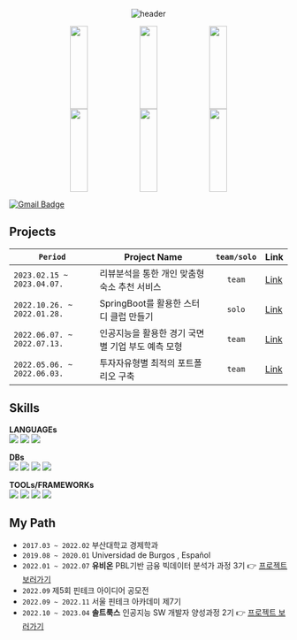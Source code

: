 <div align=center>
 
 ![header](https://capsule-render.vercel.app/api?type=transparent&fontColor=1F18B1&height=100&section=header&text=SunYoung's%20GitHub&fontSize=55&animation=twinkling&fontAlignY=40&fontAlign=50&desc=since2022&descSize=25&descAlignY=72&descAlign=72)

<a href="https://github.com/devxb/gitanimals">
    <img src="https://render.gitanimals.org/lines/Solxcero?pet-id=646566612494971744" width="25%" height="150" /><img src="https://render.gitanimals.org/lines/Solxcero?pet-id=646566613430297376" width="25%" height="150" /><img src="https://render.gitanimals.org/lines/Solxcero?pet-id=646566613673569453" width="25%" height="150" />
<img src="https://render.gitanimals.org/lines/Solxcero?pet-id=646566614424353193" width="25%" height="150" /><img src="https://render.gitanimals.org/lines/Solxcero?pet-id=646882714982806514" width="25%" height="150" /><img src="https://render.gitanimals.org/lines/Solxcero?pet-id=647219590084149353" width="25%" height="150" />
</a>
  

  
</div>

[![Gmail Badge](https://img.shields.io/badge/-rumbini98@gmail.com-c14438?style=flat-square&logo=Gmail&logoColor=white&link=mailto:rumbini98@gmail.com)](mailto:rumbini98@gmail.com)

## Projects
|`Period`|Project Name|`team/solo`|Link|
|--|--|:--:|--|
|`2023.02.15 ~ 2023.04.07.`|리뷰분석을 통한 개인 맞춤형 숙소 추천 서비스| `team` |[Link](https://github.com/Solxcero/RnR)|
|`2022.10.26. ~ 2022.01.28.`|SpringBoot를 활용한 스터디 클럽 만들기|`solo`|[Link](https://github.com/Solxcero/sesac-2rd/tree/main/SpringBoot/sol)|
|`2022.06.07. ~ 2022.07.13.`|인공지능을 활용한 경기 국면별 기업 부도 예측 모형|`team`|[Link](https://github.com/Solxcero/ubion-3rd/tree/main/Project2)|
|`2022.05.06. ~ 2022.06.03.`|투자자유형별 최적의 포트폴리오 구축|`team`|[Link](https://github.com/Solxcero/ubion-3rd/tree/main/Project1)|

## Skills
**LANGUAGEs**  
<a href="#"><img src="https://img.shields.io/badge/Python%20-%2314354C?style=flat-square&logo=Python&logoColor=white"/></a>  <img src="https://img.shields.io/badge/JAVA-007396?style=flat-square&logo=data:image/png;base64,iVBORw0KGgoAAAANSUhEUgAAABAAAAAQCAYAAAAf8/9hAAABJUlEQVQ4T5WSIVMCURSFeQkaNmxEbNKMMiabjIXoaHGgMPwRiUTHpBYzFEYaNCgONmwYbUtavrNzn4Ps4u6+mTNvB8533r3vPlfIsMIwPHPOzZKsLgNfIOAe3wshP/v+1ADgMlAf+C53BcBVwahncEDQ927QwQoMfsZ8i5poCLzI3AIBY8xt1EVPuS+RgDega/YPBfE9yXUHgOcAATpBNwRc5AqQmZBTtqVNoZMaoAeDqWU9RxdmY6xbNXMLGfixxqZgpZcM8IeuAL4ssMj+b0AFwyPyT1eA1gipggZ6968y8R1QRQ3DZ1LP+7/9CfAg+xVGvX+1ojW1e4mF/gYAPRjwKoAKNv40/lNbGucRWqNlYgsY1e+lmXWqlsBj+15ZgC41qmYLTU1xEXRvWZgAAAAASUVORK5CYII=&logoColor=white"/>   <a href="#"><img src="https://img.shields.io/badge/html5-E34F26?style=flat-square&logo=html5&logoColor=white"/></a>
</p>

**DBs**   
<a href="#"><img src="https://img.shields.io/badge/mysql-4479A1?style=flat-square&logo=mysql&logoColor=white"/></a> <a href="#"><img src="https://img.shields.io/badge/MariaDB-005571?style=flat-square&logo=MariaDB&logoColor=white"/></a>  <a href="#"><img src="https://img.shields.io/badge/mongoDB-47A248?style=flat-square&logo=mongoDB&logoColor=white"/></a>   <a href="#"><img src="https://img.shields.io/badge/ElasticSearch-005571?style=flat-square&logo=ElasticSearch&logoColor=white"/></a>  

**TOOLs/FRAMEWORKs**   
<a href="#"><img src="https://img.shields.io/badge/flask-000000?style=flat-square&logo=flask&logoColor=white"/></a>   <a href="#"><img src="https://img.shields.io/badge/SpringBoot-6DB33F?style=flat-square&logo=SpringBoot&logoColor=white"/></a>   <a href="#"><img src="https://img.shields.io/badge/github-181717?style=flat-square&logo=github&logoColor=white"/></a> <a href="#"><img src="https://img.shields.io/badge/Linux-181717?style=flat-square&logo=Linux&logoColor=white"/></a>

## My Path
- `2017.03 ~ 2022.02` 부산대학교 경제학과
- `2019.08 ~ 2020.01` Universidad de Burgos , Español
- `2022.01 ~ 2022.07` **유비온** PBL기반 금융 빅데이터 분석가 과정 3기 👉 [프로젝트 보러가기](https://github.com/Solxcero/_ubion_)
- `2022.09`   제5회 핀테크 아이디어 공모전 
- `2022.09 ~ 2022.11` 서울 핀테크 아카데미 제7기
- `2022.10 ~ 2023.04` **솔트룩스** 인공지능 SW 개발자 양성과정 2기 👉 [프로젝트 보러가기](https://github.com/Solxcero/_SeSac_)


<div align=center>   
 
<!-- ![footer](https://capsule-render.vercel.app/api?section=footer&type=waving&color=0101B3&height=120)  
 



